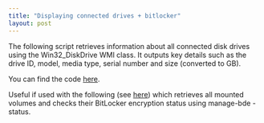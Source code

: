 ```yaml
---
title: "Displaying connected drives + bitlocker"
layout: post
---
```


The following script retrieves information about all connected disk drives using the Win32_DiskDrive WMI class. It outputs key details such as the drive ID, model, media type, serial number and size (converted to GB). 

You can find the code [here](https://github.com/reubs01/displayDriveInfo).

Useful if used with the following (see [here](https://github.com/reubs01/checkBitlocker)) which retrieves all mounted volumes and checks their BitLocker encryption status using manage-bde -status.
